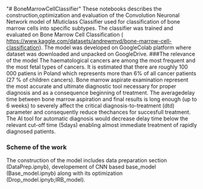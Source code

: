 "# BoneMarrowCellClassifier" 
These notebooks describes the construction,optimization and evaluation of the Convolution Neuronal Network model of Mluticlass Classifier used for classification of bone marrow cells into specific subtypes. The classifier was trained and evaluated on Bone Marrow Cell Classification ( https://www.kaggle.com/datasets/andrewmvd/bone-marrow-cell-classification). The model was developed on GoogleColab platform where dataset was downloaded and unpacked on GoogleDrive. 
###The relevance of the model
The haematological cancers are among the most frequent and the most fetal types of cancers. It is estimated that there are roughly 100 000 patiens in Poland which represents more than 6% of all cancer patients (27 % of children cancers). Bone marrow aspirate examination represent the most accurate and ultimate diagnostic tool necessary for proper diagnosis and as a consequence beginning of treatment. The averagedelay time between bone marrow aspiration and final results is long enough (up to 6 weeks) to severely affect the critical diagnosis-to-treatment (dtd) parameter and consequently reduce thechances for succesfull treatment. The AI tool for automatic diagnosis would decrease delay time below the relevant cut-off time (5days) enabling almost immediate treatment of rapidly diagnosed patients.
### Scheme of the work
The construction of the model includes data preparation section (DataPrep.ipnyb), developement of CNN based base_model (Base_model.ipnyb) along with its optimization (Drop_model.ipnyb;IRB_model). 
